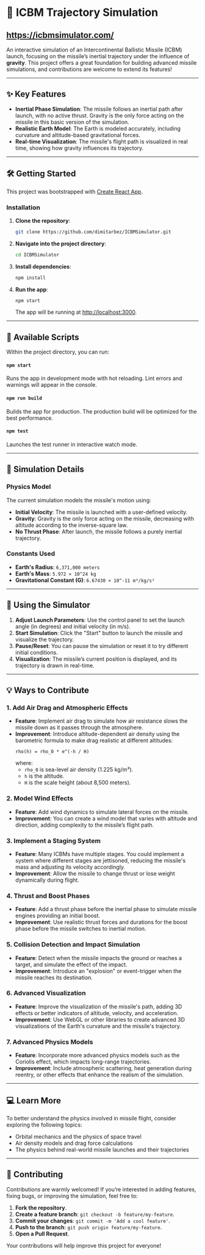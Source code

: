 # 🚀 ICBM Trajectory Simulation
## https://icbmsimulator.com/

An interactive simulation of an Intercontinental Ballistic Missile (ICBM) launch, focusing on the missile’s inertial trajectory under the influence of **gravity**. This project offers a great foundation for building advanced missile simulations, and contributions are welcome to extend its features!

---

## ✨ Key Features

- **Inertial Phase Simulation**: The missile follows an inertial path after launch, with no active thrust. Gravity is the only force acting on the missile in this basic version of the simulation.
- **Realistic Earth Model**: The Earth is modeled accurately, including curvature and altitude-based gravitational forces.
- **Real-time Visualization**: The missile's flight path is visualized in real time, showing how gravity influences its trajectory.

---

## 🛠️ Getting Started

This project was bootstrapped with [Create React App](https://github.com/facebook/create-react-app).

### Installation

1. **Clone the repository**:
   ```bash
   git clone https://github.com/dimitarbez/ICBMSimulator.git
   ```

2. **Navigate into the project directory**:
   ```bash
   cd ICBMSimulator
   ```

3. **Install dependencies**:
   ```bash
   npm install
   ```

4. **Run the app**:
   ```bash
   npm start
   ```
   The app will be running at [http://localhost:3000](http://localhost:3000).

---

## 📜 Available Scripts

Within the project directory, you can run:

#### `npm start`
Runs the app in development mode with hot reloading. Lint errors and warnings will appear in the console.

#### `npm run build`
Builds the app for production. The production build will be optimized for the best performance.

#### `npm test`
Launches the test runner in interactive watch mode.

---

## 🔬 Simulation Details

### Physics Model

The current simulation models the missile's motion using:

- **Initial Velocity**: The missile is launched with a user-defined velocity.
- **Gravity**: Gravity is the only force acting on the missile, decreasing with altitude according to the inverse-square law.
- **No Thrust Phase**: After launch, the missile follows a purely inertial trajectory.

### Constants Used

- **Earth's Radius**: `6,371,000 meters`
- **Earth's Mass**: `5.972 × 10^24 kg`
- **Gravitational Constant (G)**: `6.67430 × 10^-11 m³/kg/s²`

---

## 🚀 Using the Simulator

1. **Adjust Launch Parameters**: Use the control panel to set the launch angle (in degrees) and initial velocity (in m/s).
2. **Start Simulation**: Click the "Start" button to launch the missile and visualize the trajectory.
3. **Pause/Reset**: You can pause the simulation or reset it to try different initial conditions.
4. **Visualization**: The missile’s current position is displayed, and its trajectory is drawn in real-time.

---

## 💡 Ways to Contribute

### 1. **Add Air Drag and Atmospheric Effects**
   - **Feature**: Implement air drag to simulate how air resistance slows the missile down as it passes through the atmosphere.
   - **Improvement**: Introduce altitude-dependent air density using the barometric formula to make drag realistic at different altitudes:
     ```
     rho(h) = rho_0 * e^(-h / H)
     ```
     where:
     - `rho_0` is sea-level air density (1.225 kg/m³).
     - `h` is the altitude.
     - `H` is the scale height (about 8,500 meters).

### 2. **Model Wind Effects**
   - **Feature**: Add wind dynamics to simulate lateral forces on the missile.
   - **Improvement**: You can create a wind model that varies with altitude and direction, adding complexity to the missile’s flight path.

### 3. **Implement a Staging System**
   - **Feature**: Many ICBMs have multiple stages. You could implement a system where different stages are jettisoned, reducing the missile's mass and adjusting its velocity accordingly.
   - **Improvement**: Allow the missile to change thrust or lose weight dynamically during flight.

### 4. **Thrust and Boost Phases**
   - **Feature**: Add a thrust phase before the inertial phase to simulate missile engines providing an initial boost.
   - **Improvement**: Use realistic thrust forces and durations for the boost phase before the missile switches to inertial motion.

### 5. **Collision Detection and Impact Simulation**
   - **Feature**: Detect when the missile impacts the ground or reaches a target, and simulate the effect of the impact.
   - **Improvement**: Introduce an "explosion" or event-trigger when the missile reaches its destination.

### 6. **Advanced Visualization**
   - **Feature**: Improve the visualization of the missile's path, adding 3D effects or better indicators of altitude, velocity, and acceleration.
   - **Improvement**: Use WebGL or other libraries to create advanced 3D visualizations of the Earth's curvature and the missile's trajectory.

### 7. **Advanced Physics Models**
   - **Feature**: Incorporate more advanced physics models such as the Coriolis effect, which impacts long-range trajectories.
   - **Improvement**: Include atmospheric scattering, heat generation during reentry, or other effects that enhance the realism of the simulation.

---

## 💻 Learn More

To better understand the physics involved in missile flight, consider exploring the following topics:

- Orbital mechanics and the physics of space travel
- Air density models and drag force calculations
- The physics behind real-world missile launches and their trajectories

---

## 🤝 Contributing

Contributions are warmly welcomed! If you’re interested in adding features, fixing bugs, or improving the simulation, feel free to:

1. **Fork the repository**.
2. **Create a feature branch**: `git checkout -b feature/my-feature`.
3. **Commit your changes**: `git commit -m 'Add a cool feature'`.
4. **Push to the branch**: `git push origin feature/my-feature`.
5. **Open a Pull Request**.

Your contributions will help improve this project for everyone!
